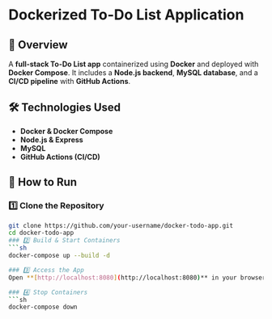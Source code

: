 # Dockerized To-Do List Application

## 📌 Overview
A **full-stack To-Do List app** containerized using **Docker** and deployed with **Docker Compose**. It includes a **Node.js backend**, **MySQL database**, and a **CI/CD pipeline** with **GitHub Actions**.

## 🛠 Technologies Used
- **Docker & Docker Compose**
- **Node.js & Express**
- **MySQL**
- **GitHub Actions (CI/CD)**

## 🚀 How to Run

### 1️⃣ Clone the Repository
```sh
git clone https://github.com/your-username/docker-todo-app.git
cd docker-todo-app
### 2️⃣ Build & Start Containers
```sh
docker-compose up --build -d

### 3️⃣ Access the App  
Open **[http://localhost:8080](http://localhost:8080)** in your browser.  

### 4️⃣ Stop Containers  
```sh
docker-compose down
